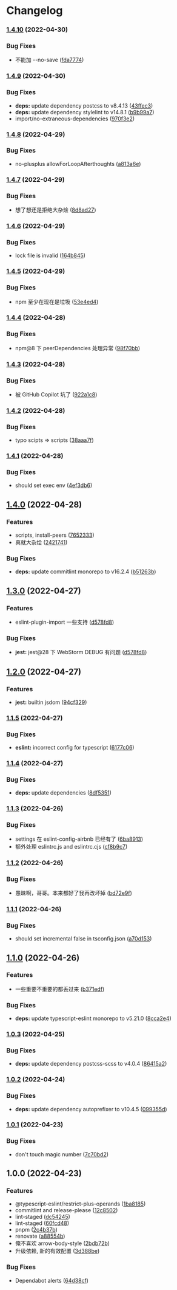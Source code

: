 # Changelog

### [1.4.10](https://github.com/powerfulyang/lint/compare/v1.4.9...v1.4.10) (2022-04-30)


### Bug Fixes

* 不能加 --no-save ([fda7774](https://github.com/powerfulyang/lint/commit/fda7774f2de6cfc5b48da61651d9fd54a6c008ab))

### [1.4.9](https://github.com/powerfulyang/lint/compare/v1.4.8...v1.4.9) (2022-04-30)


### Bug Fixes

* **deps:** update dependency postcss to v8.4.13 ([43ffec3](https://github.com/powerfulyang/lint/commit/43ffec3bb6f6fe3b262be819b3bb0cb7794b85e1))
* **deps:** update dependency stylelint to v14.8.1 ([b9b99a7](https://github.com/powerfulyang/lint/commit/b9b99a749a9d9a70f1083705e64b82f8b7e7023f))
* import/no-extraneous-dependencies ([970f3e2](https://github.com/powerfulyang/lint/commit/970f3e2107c505a2956466c44a2ec18f32df0704))

### [1.4.8](https://github.com/powerfulyang/lint/compare/v1.4.7...v1.4.8) (2022-04-29)


### Bug Fixes

* no-plusplus allowForLoopAfterthoughts ([a813a6e](https://github.com/powerfulyang/lint/commit/a813a6e564873f287cd46aee8b8ed0ccf1448aa2))

### [1.4.7](https://github.com/powerfulyang/lint/compare/v1.4.6...v1.4.7) (2022-04-29)


### Bug Fixes

* 想了想还是拒绝大杂烩 ([8d8ad27](https://github.com/powerfulyang/lint/commit/8d8ad27878a898470721b23c8c65ee9a8f55150e))

### [1.4.6](https://github.com/powerfulyang/lint/compare/v1.4.5...v1.4.6) (2022-04-29)


### Bug Fixes

* lock file is invalid ([164b845](https://github.com/powerfulyang/lint/commit/164b845f4bce97ced45e1a7f247b18263ba63f6b))

### [1.4.5](https://github.com/powerfulyang/lint/compare/v1.4.4...v1.4.5) (2022-04-29)


### Bug Fixes

* npm 至少在现在是垃圾 ([53e4ed4](https://github.com/powerfulyang/lint/commit/53e4ed4bc83383edcd7c4e49d1480e69de8fb3a2))

### [1.4.4](https://github.com/powerfulyang/lint/compare/v1.4.3...v1.4.4) (2022-04-28)


### Bug Fixes

* npm@8 下 peerDependencies 处理异常 ([98f70bb](https://github.com/powerfulyang/lint/commit/98f70bb79f91a17383551875e2cb4c18c020c707))

### [1.4.3](https://github.com/powerfulyang/lint/compare/v1.4.2...v1.4.3) (2022-04-28)


### Bug Fixes

* 被 GitHub Copilot 坑了 ([922a1c8](https://github.com/powerfulyang/lint/commit/922a1c8947f1e08fdbbfd59574028516950defd4))

### [1.4.2](https://github.com/powerfulyang/lint/compare/v1.4.1...v1.4.2) (2022-04-28)


### Bug Fixes

* typo scipts => scripts ([38aaa7f](https://github.com/powerfulyang/lint/commit/38aaa7f80e5be3db9187ce8187d953071376acbc))

### [1.4.1](https://github.com/powerfulyang/lint/compare/v1.4.0...v1.4.1) (2022-04-28)


### Bug Fixes

* should set exec env ([4ef3db6](https://github.com/powerfulyang/lint/commit/4ef3db6a20f7c09a53f7877006c000fca572c88c))

## [1.4.0](https://github.com/powerfulyang/lint/compare/v1.3.0...v1.4.0) (2022-04-28)


### Features

* scripts, install-peers ([7652333](https://github.com/powerfulyang/lint/commit/76523332005767fb6bdaf1183e79252817ad189e))
* 真就大杂烩 ([2421741](https://github.com/powerfulyang/lint/commit/24217415d491357e3a08c2ac8ec2e0a42612bb1b))


### Bug Fixes

* **deps:** update commitlint monorepo to v16.2.4 ([b51263b](https://github.com/powerfulyang/lint/commit/b51263bbe8f5bb266d28a269a04e9995ca059069))

## [1.3.0](https://github.com/powerfulyang/lint/compare/v1.2.0...v1.3.0) (2022-04-27)


### Features

* eslint-plugin-import 一些支持 ([d578fd8](https://github.com/powerfulyang/lint/commit/d578fd8816619d86677f87a90ee7409c553df764))


### Bug Fixes

* **jest:** jest@28 下 WebStorm DEBUG 有问题 ([d578fd8](https://github.com/powerfulyang/lint/commit/d578fd8816619d86677f87a90ee7409c553df764))

## [1.2.0](https://github.com/powerfulyang/lint/compare/v1.1.5...v1.2.0) (2022-04-27)


### Features

* **jest:** builtin jsdom ([94cf329](https://github.com/powerfulyang/lint/commit/94cf329ff295b115efba8969bfea74268d33d598))

### [1.1.5](https://github.com/powerfulyang/lint/compare/v1.1.4...v1.1.5) (2022-04-27)


### Bug Fixes

* **eslint:** incorrect config for typescript ([6177c06](https://github.com/powerfulyang/lint/commit/6177c061a7a43c751321bdf1f376dab010cd0f3b))

### [1.1.4](https://github.com/powerfulyang/lint/compare/v1.1.3...v1.1.4) (2022-04-27)


### Bug Fixes

* **deps:** update dependencies ([8df5351](https://github.com/powerfulyang/lint/commit/8df5351f1342d463a24089890e699d578f4811ac))

### [1.1.3](https://github.com/powerfulyang/lint/compare/v1.1.2...v1.1.3) (2022-04-26)


### Bug Fixes

* settings 在 eslint-config-airbnb 已经有了 ([6ba8913](https://github.com/powerfulyang/lint/commit/6ba89139d354735579a632d3540da41fd93e57d5))
* 额外处理 eslintrc.js and eslintrc.cjs ([cf8b9c7](https://github.com/powerfulyang/lint/commit/cf8b9c7a537db1727f3fc2f2892a386b272384a4))

### [1.1.2](https://github.com/powerfulyang/lint/compare/v1.1.1...v1.1.2) (2022-04-26)


### Bug Fixes

* 愚昧啊，哥哥。本来都好了我再改坏掉 ([bd72e9f](https://github.com/powerfulyang/lint/commit/bd72e9f9c9e227a3596bd5054037f901ddc0962d))

### [1.1.1](https://github.com/powerfulyang/lint/compare/v1.1.0...v1.1.1) (2022-04-26)


### Bug Fixes

* should set incremental false in tsconfig.json ([a70d153](https://github.com/powerfulyang/lint/commit/a70d153d11fb4a90c3585de1d35a63d3f92c9fe4))

## [1.1.0](https://github.com/powerfulyang/lint/compare/v1.0.3...v1.1.0) (2022-04-26)


### Features

* 一些重要不重要的都丢过来 ([b371edf](https://github.com/powerfulyang/lint/commit/b371edf29a3de178e9e0a5a0c17e2c2be8920dae))


### Bug Fixes

* **deps:** update typescript-eslint monorepo to v5.21.0 ([8cca2e4](https://github.com/powerfulyang/lint/commit/8cca2e4f717a27f2c8ad11d13d0a6023cdcb4f08))

### [1.0.3](https://github.com/powerfulyang/lint/compare/v1.0.2...v1.0.3) (2022-04-25)


### Bug Fixes

* **deps:** update dependency postcss-scss to v4.0.4 ([86415a2](https://github.com/powerfulyang/lint/commit/86415a29c15369a4e98ea290fe88ca270ce262aa))

### [1.0.2](https://github.com/powerfulyang/lint/compare/v1.0.1...v1.0.2) (2022-04-24)


### Bug Fixes

* **deps:** update dependency autoprefixer to v10.4.5 ([099355d](https://github.com/powerfulyang/lint/commit/099355d15fcf89b90ad4bf236d205d6b44bd2563))

### [1.0.1](https://github.com/powerfulyang/lint/compare/v1.0.0...v1.0.1) (2022-04-23)


### Bug Fixes

* don't touch magic number ([7c70bd2](https://github.com/powerfulyang/lint/commit/7c70bd2f4a6d64f9c11f91b50ab223668764b99f))

## 1.0.0 (2022-04-23)


### Features

* @typescript-eslint/restrict-plus-operands ([1ba8185](https://github.com/powerfulyang/lint/commit/1ba8185a14f3be876126a84b8d8eb14e5910f23e))
* commitlint and release-please ([12c8502](https://github.com/powerfulyang/lint/commit/12c850221c95779f8db3d782c11d61b6a488632e))
* lint-staged ([dc54245](https://github.com/powerfulyang/lint/commit/dc54245980dc35c83a476ce975a8177b5a50fd72))
* lint-staged ([60fcd48](https://github.com/powerfulyang/lint/commit/60fcd48117c707fdc19fec160ac41f21f7c4a125))
* pnpm ([2c4b37b](https://github.com/powerfulyang/lint/commit/2c4b37b918bf24f2c97f793a9faac51790e4c0fd))
* renovate ([a88554b](https://github.com/powerfulyang/lint/commit/a88554b5d47e383816588d35dea222fa63cfb942))
* 俺不喜欢 arrow-body-style ([2bdb72b](https://github.com/powerfulyang/lint/commit/2bdb72b477843711894570318c0e4d0c1ed9567a))
* 升级依赖, 新的有效配置 ([3d388be](https://github.com/powerfulyang/lint/commit/3d388bec486a26171d8eac654d43e104005d8673))


### Bug Fixes

* Dependabot alerts ([64d38cf](https://github.com/powerfulyang/lint/commit/64d38cf148aff526d770df79b3edf22c8f37c15d))
